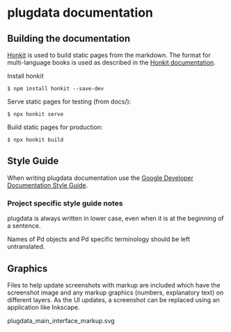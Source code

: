 # plugdata documentation

## Building the documentation

[Honkit](https://github.com/honkit/honkit) is used to build static pages from the markdown. The format for multi-language books is used as described in the [Honkit documentation](https://honkit.netlify.app/).

Install honkit

`$ npm install honkit --save-dev`

Serve static pages for testing (from docs/):

`$ npx honkit serve`

Build static pages for production:

`$ npx honkit build`


## Style Guide

When writing plugdata documentation use the [Google Developer Documentation Style Guide](https://developers.google.com/style).

### Project specific style guide notes

plugdata is always written in lower case, even when it is at the beginning of a sentence.

Names of Pd objects and Pd specific terminology should be left untranslated.

## Graphics

Files to help update screenshots with markup are included which have the screenshot image and any markup graphics (numbers, explanatory text) on different layers. As the UI updates, a screenshot can be replaced using an application like Inkscape.

plugdata_main_interface_markup.svg
